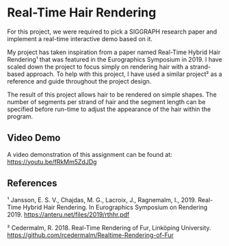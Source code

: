 # Real-Time Hair Rendering

For this project, we were required to pick a SIGGRAPH research paper and implement a real-time interactive demo based on it.

My project has taken inspiration from a paper named Real-Time Hybrid Hair Rendering¹ that was featured in the Eurographics Symposium in 2019. I have scaled down the project to focus simply on rendering hair with a strand-based approach. To help with this project, I have used a similar project² as a reference and guide throughout the project design.

The result of this project allows hair to be rendered on simple shapes. The number of segments per strand of hair and the segment length can be specified before run-time to adjust the appearance of the hair within the program.

## Video Demo
A video demonstration of this assignment can be found at: https://youtu.be/fRkMm5ZdJDg

## References
¹ Jansson, E. S. V., Chajdas, M. G., Lacroix, J., Ragnemalm, I., 2019. Real-Time Hybrid Hair
Rendering. In Eurographics Symposium on Rendering 2019.
https://anteru.net/files/2019/rthhr.pdf

² Cedermalm, R. 2018. Real-Time Rendering of Fur, Linköping University.
https://github.com/rcedermalm/Realtime-Rendering-of-Fur
